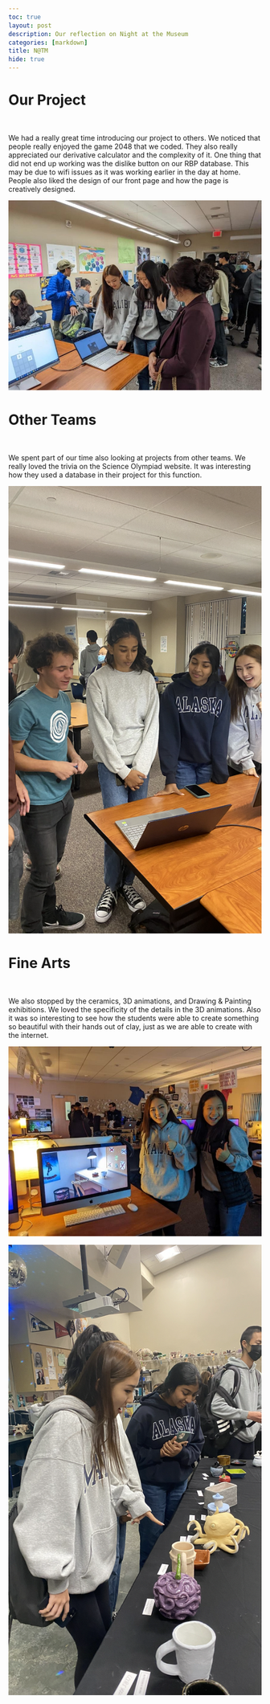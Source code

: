 ```yaml
--- 
toc: true
layout: post
description: Our reflection on Night at the Museum
categories: [markdown]
title: N@TM
hide: true
---
```


# Our Project
<br>

We had a really great time introducing our project to others. We noticed that people really enjoyed the game 2048 that we coded. They also really appreciated our derivative calculator and the complexity of it. One thing that did not end up working was the dislike button on our RBP database. This may be due to wifi issues as it was working earlier in the day at home. People also liked the design of our front page and how the page is creatively designed.

![This is an image](https://github.com/iriisyang/Iris-Yang/blob/master/images/C16EE3C5-1652-4D28-AC66-D795A78E63C9.JPG?raw=true)

# Other Teams
<br>

We spent part of our time also looking at projects from other teams. We really loved the trivia on the Science Olympiad website. It was interesting how they used a database in their project for this function. 

![This is an image](https://github.com/iriisyang/Iris-Yang/blob/master/images/shareproject.png?raw=true)

# Fine Arts
<br>

We also stopped by the ceramics, 3D animations, and Drawing & Painting exhibitions. We loved the specificity of the details in the 3D animations. Also it was so interesting to see how the students were able to create something so beautiful with their hands out of clay, just as we are able to create with the internet. 

![This is an image](https://github.com/iriisyang/Iris-Yang/blob/master/images/2ECA47A3-6E26-4311-96F6-9DE199CFBBD6.JPG?raw=true)


![This is an image](https://github.com/iriisyang/Iris-Yang/blob/master/images/ceramics.png?raw=true)